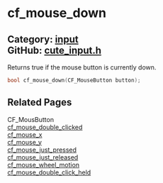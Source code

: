 # cf_mouse_down

Category: [input](https://github.com/RandyGaul/cute_framework/blob/master/docs/api_reference?id=input)  
GitHub: [cute_input.h](https://github.com/RandyGaul/cute_framework/blob/master/include/cute_input.h)  
---

Returns true if the mouse button is currently down.

```cpp
bool cf_mouse_down(CF_MouseButton button);
```

## Related Pages

CF_MousButton  
[cf_mouse_double_clicked](https://github.com/RandyGaul/cute_framework/blob/master/docs/input/cf_mouse_double_clicked.md)  
[cf_mouse_x](https://github.com/RandyGaul/cute_framework/blob/master/docs/input/cf_mouse_x.md)  
[cf_mouse_y](https://github.com/RandyGaul/cute_framework/blob/master/docs/input/cf_mouse_y.md)  
[cf_mouse_just_pressed](https://github.com/RandyGaul/cute_framework/blob/master/docs/input/cf_mouse_just_pressed.md)  
[cf_mouse_just_released](https://github.com/RandyGaul/cute_framework/blob/master/docs/input/cf_mouse_just_released.md)  
[cf_mouse_wheel_motion](https://github.com/RandyGaul/cute_framework/blob/master/docs/input/cf_mouse_wheel_motion.md)  
[cf_mouse_double_click_held](https://github.com/RandyGaul/cute_framework/blob/master/docs/input/cf_mouse_double_click_held.md)  
